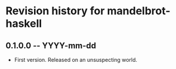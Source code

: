 # Revision history for mandelbrot-haskell

## 0.1.0.0 -- YYYY-mm-dd

* First version. Released on an unsuspecting world.

